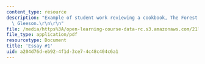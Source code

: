 ```yaml
---
content_type: resource
description: "Example of student work reviewing a cookbook, The Forest Feast by Erin\
  \ Gleeson.\r\n\r\n"
file: /media/https%3A/open-learning-course-data-rc.s3.amazonaws.com/21l-707-reading-cookbooks-from-the-forme-of-cury-to-the-smitten-kitchen-spring-2017/a204d76deb924f1d3ce74c48c404c6a1_MIT21L_707S17_First_Essay.pdf
file_type: application/pdf
resourcetype: Document
title: 'Essay #1'
uid: a204d76d-eb92-4f1d-3ce7-4c48c404c6a1
---
```

